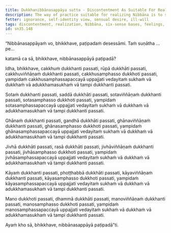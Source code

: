 ```yaml
---
title: Dukkhanibbānasappāya sutta - Discontentment As Suitable For Realizing Nibbāna
description: The way of practice suitable for realizing Nibbāna is to see the six sense bases and their objects as sources of discontentment.
fetter: ignorance, self-identity view, sensual desire, ill-will
tags: discontentment, realization, Nibbāna, six-sense bases, feelings, pleasant, painful, neither-painful-nor-pleasant, sn, sn35-44, sn35
id: sn35.148
---
```


“Nibbānasappāyaṁ vo, bhikkhave, paṭipadaṁ desessāmi. Taṁ suṇātha …pe…

katamā ca sā, bhikkhave, nibbānasappāyā paṭipadā?

Idha, bhikkhave, cakkhuṁ dukkhanti passati, rūpā dukkhāti passati, cakkhuviññāṇaṁ dukkhanti passati, cakkhusamphasso dukkhoti passati, yampidaṁ cakkhusamphassapaccayā uppajjati vedayitaṁ sukhaṁ vā dukkhaṁ vā adukkhamasukhaṁ vā tampi dukkhanti passati.

Sotaṁ dukkhanti passati, saddā dukkhāti passati, sotaviññāṇaṁ dukkhanti passati, sotasamphasso dukkhoti passati, yampidaṁ sotasamphassapaccayā uppajjati vedayitaṁ sukhaṁ vā dukkhaṁ vā adukkhamasukhaṁ vā tampi dukkhanti passati.

Ghānaṁ dukkhanti passati, gandhā dukkhāti passati, ghānaviññāṇaṁ dukkhanti passati, ghānasamphasso dukkhoti passati, yampidaṁ ghānasamphassapaccayā uppajjati vedayitaṁ sukhaṁ vā dukkhaṁ vā adukkhamasukhaṁ vā tampi dukkhanti passati.

Jivhā dukkhāti passati, rasā dukkhāti passati, jivhāviññāṇaṁ dukkhanti passati, jivhāsamphasso dukkhoti passati, yampidaṁ jivhāsamphassapaccayā uppajjati vedayitaṁ sukhaṁ vā dukkhaṁ vā adukkhamasukhaṁ vā tampi dukkhanti passati.

Kāyaṁ dukkhanti passati, phoṭṭhabbā dukkhāti passati, kāyaviññāṇaṁ dukkhanti passati, kāyasamphasso dukkhoti passati, yampidaṁ kāyasamphassapaccayā uppajjati vedayitaṁ sukhaṁ vā dukkhaṁ vā adukkhamasukhaṁ vā tampi dukkhanti passati.

Mano dukkhoti passati, dhammā dukkhāti passati, manoviññāṇaṁ dukkhanti passati, manosamphasso dukkhoti passati, yampidaṁ manosamphassapaccayā uppajjati vedayitaṁ sukhaṁ vā dukkhaṁ vā adukkhamasukhaṁ vā tampi dukkhanti passati.

Ayaṁ kho sā, bhikkhave, nibbānasappāyā paṭipadā”ti.
